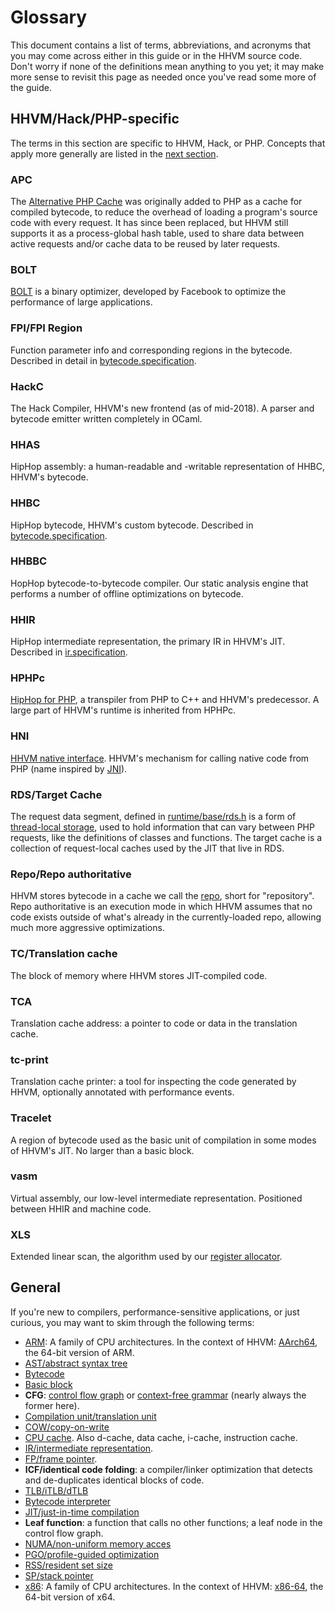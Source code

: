 # Glossary

This document contains a list of terms, abbreviations, and acronyms that you may
come across either in this guide or in the HHVM source code. Don't worry if none
of the definitions mean anything to you yet; it may make more sense to revisit
this page as needed once you've read some more of the guide.

## HHVM/Hack/PHP-specific

The terms in this section are specific to HHVM, Hack, or PHP. Concepts that
apply more generally are listed in the [next
section](glossary.md#general).

### APC

The [Alternative PHP Cache](http://php.net/manual/en/intro.apc.php) was
originally added to PHP as a cache for compiled bytecode, to reduce the overhead
of loading a program's source code with every request. It has since been
replaced, but HHVM still supports it as a process-global hash table, used to
share data between active requests and/or cache data to be reused by later
requests.

### BOLT

[BOLT](https://github.com/facebookincubator/BOLT) is a binary optimizer,
developed by Facebook to optimize the performance of large applications.

### FPI/FPI Region

Function parameter info and corresponding regions in the bytecode. Described in
detail in [bytecode.specification](../bytecode.specification).

### HackC

The Hack Compiler, HHVM's new frontend (as of mid-2018). A parser and bytecode
emitter written completely in OCaml.

### HHAS

HipHop assembly: a human-readable and -writable representation of HHBC, HHVM's
bytecode.

### HHBC

HipHop bytecode, HHVM's custom bytecode. Described in
[bytecode.specification](../bytecode.specification).

### HHBBC

HopHop bytecode-to-bytecode compiler. Our static analysis engine that performs a
number of offline optimizations on bytecode.

### HHIR

HipHop intermediate representation, the primary IR in HHVM's JIT. Described in
[ir.specification](../ir.specification).

### HPHPc

[HipHop for PHP](https://en.wikipedia.org/wiki/HipHop_for_PHP), a transpiler
from PHP to C++ and HHVM's predecessor. A large part of HHVM's runtime is
inherited from HPHPc.

### HNI

[HHVM native interface](https://github.com/facebook/hhvm/wiki/Extension-API).
HHVM's mechanism for calling native code from PHP (name inspired by [JNI](https://en.wikipedia.org/wiki/Java_Native_Interface)).

### RDS/Target Cache

The request data segment, defined in
[runtime/base/rds.h](../../runtime/base/rds.h) is a form of [thread-local
storage](https://en.wikipedia.org/wiki/Thread-local_storage), used to hold
information that can vary between PHP requests, like the definitions of classes
and functions. The target cache is a collection of request-local caches used
by the JIT that live in RDS.

### Repo/Repo authoritative

HHVM stores bytecode in a cache we call the [repo](../repo), short for
"repository". Repo authoritative is an execution mode in which HHVM assumes that
no code exists outside of what's already in the currently-loaded repo, allowing
much more aggressive optimizations.

### TC/Translation cache

The block of memory where HHVM stores JIT-compiled code.

### TCA

Translation cache address: a pointer to code or data in the translation cache.

### tc-print

Translation cache printer: a tool for inspecting the code generated by HHVM,
optionally annotated with performance events.

### Tracelet

A region of bytecode used as the basic unit of compilation in some modes of
HHVM's JIT. No larger than a basic block.

### vasm

Virtual assembly, our low-level intermediate representation. Positioned between
HHIR and machine code.

### XLS

Extended linear scan, the algorithm used by our [register
allocator](../../runtime/vm/jit/vasm-xls.cpp).

## General

If you're new to compilers, performance-sensitive applications, or just curious,
you may want to skim through the following terms:

- [ARM](https://en.wikipedia.org/wiki/ARM_architecture): A family of CPU architectures. In the context of HHVM: [AArch64](https://en.wikipedia.org/wiki/ARM_architecture#AArch64), the 64-bit version of ARM.
- [AST/abstract syntax tree](https://en.wikipedia.org/wiki/Abstract_syntax_tree)
- [Bytecode](https://en.wikipedia.org/wiki/Bytecode)
- [Basic block](https://en.wikipedia.org/wiki/Basic_block)
- **CFG**: [control flow graph](https://en.wikipedia.org/wiki/Control_flow_graph) or [context-free grammar](https://en.wikipedia.org/wiki/Context-free_grammar) (nearly always the former here).
- [Compilation unit/translation unit](<https://en.wikipedia.org/wiki/Translation_unit_(programming)>)
- [COW/copy-on-write](https://en.wikipedia.org/wiki/Copy-on-write)
- [CPU cache](https://en.wikipedia.org/wiki/CPU_cache). Also d-cache, data cache, i-cache, instruction cache.
- [IR/intermediate representation](https://en.wikipedia.org/wiki/Intermediate_representation).
- [FP/frame pointer](https://en.wikipedia.org/wiki/Call_stack#Stack_and_frame_pointers).
- **ICF/identical code folding**: a compiler/linker optimization that detects and de-duplicates identical blocks of code.
- [TLB/iTLB/dTLB](https://en.wikipedia.org/wiki/Translation_lookaside_buffer)
- [Bytecode interpreter](<https://en.wikipedia.org/wiki/Interpreter_(computing)#Bytecode_interpreters>)
- [JIT/just-in-time compilation](https://en.wikipedia.org/wiki/Just-in-time_compilation)
- **Leaf function**: a function that calls no other functions; a leaf node in the control flow graph.
- [NUMA/non-uniform memory acces](https://en.wikipedia.org/wiki/Non-uniform_memory_access)
- [PGO/profile-guided optimization](https://en.wikipedia.org/wiki/Profile-guided_optimization)
- [RSS/resident set size](https://en.wikipedia.org/wiki/Resident_set_size)
- [SP/stack pointer](https://en.wikipedia.org/wiki/Call_stack#Stack_and_frame_pointers)
- [x86](https://en.wikipedia.org/wiki/X86-64): A family of CPU architectures. In the context of HHVM: [x86-64](https://en.wikipedia.org/wiki/X86-64), the 64-bit version of x64.

